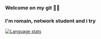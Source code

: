 ### Welcome on my git 👨‍💻
### I'm romain, network student and i try
[![Language stats](https://github-readme-stats.vercel.app/api/top-langs/?username=audirp29)](https://github.com/audirp29/github-readme-stats)
